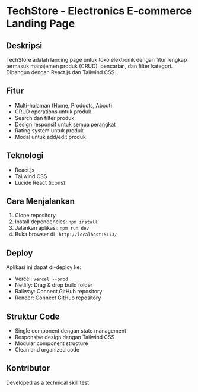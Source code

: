 # TechStore - Electronics E-commerce Landing Page

## Deskripsi
TechStore adalah landing page untuk toko elektronik dengan fitur lengkap termasuk manajemen produk (CRUD), pencarian, dan filter kategori. Dibangun dengan React.js dan Tailwind CSS.

## Fitur
- Multi-halaman (Home, Products, About)
- CRUD operations untuk produk
- Search dan filter produk
- Design responsif untuk semua perangkat
- Rating system untuk produk
- Modal untuk add/edit produk

## Teknologi
- React.js
- Tailwind CSS
- Lucide React (icons)

## Cara Menjalankan
1. Clone repository
2. Install dependencies: `npm install`
3. Jalankan aplikasi: `npm run dev`
4. Buka browser di ` http://localhost:5173/`

## Deploy
Aplikasi ini dapat di-deploy ke:
- Vercel: `vercel --prod`
- Netlify: Drag & drop build folder
- Railway: Connect GitHub repository
- Render: Connect GitHub repository

## Struktur Code
- Single component dengan state management
- Responsive design dengan Tailwind CSS
- Modular component structure
- Clean and organized code

## Kontributor
Developed as a technical skill test